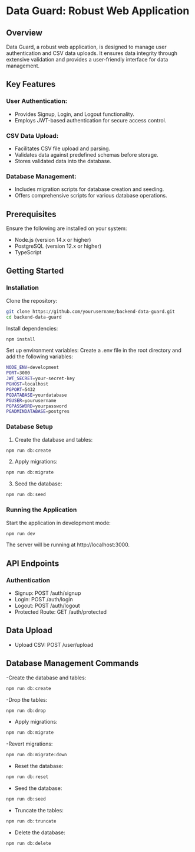 # Data Guard: Robust Web Application

## Overview

Data Guard, a robust web application, is designed to manage user authentication and CSV data uploads. It ensures data integrity through extensive validation and provides a user-friendly interface for data management.

## Key Features

### User Authentication:

- Provides Signup, Login, and Logout functionality.
- Employs JWT-based authentication for secure access control.

### CSV Data Upload:

- Facilitates CSV file upload and parsing.
- Validates data against predefined schemas before storage.
- Stores validated data into the database.

### Database Management:

- Includes migration scripts for database creation and seeding.
- Offers comprehensive scripts for various database operations.

## Prerequisites

Ensure the following are installed on your system:

- Node.js (version 14.x or higher)
- PostgreSQL (version 12.x or higher)
- TypeScript

## Getting Started

### Installation

Clone the repository:

```sh
git clone https://github.com/yourusername/backend-data-guard.git
cd backend-data-guard
```

Install dependencies:

```sh
npm install
```

Set up environment variables: Create a .env file in the root directory and add the following variables:

```sh
NODE_ENV=development
PORT=3000
JWT_SECRET=your-secret-key
PGHOST=localhost
PGPORT=5432
PGDATABASE=yourdatabase
PGUSER=yourusername
PGPASSWORD=yourpassword
PGADMINDATABASE=postgres
```

### Database Setup

1. Create the database and tables:

```sh
npm run db:create
```

2. Apply migrations:

```sh
npm run db:migrate
```

3. Seed the database:

```sh
npm run db:seed
```

### Running the Application

Start the application in development mode:

```sh
npm run dev
```

The server will be running at http://localhost:3000.

## API Endpoints

### Authentication

- Signup: POST /auth/signup
- Login: POST /auth/login
- Logout: POST /auth/logout
- Protected Route: GET /auth/protected

## Data Upload

- Upload CSV: POST /user/upload

## Database Management Commands

-Create the database and tables:

```sh
npm run db:create
```

-Drop the tables:

```sh
npm run db:drop
```

- Apply migrations:

```sh
npm run db:migrate
```

-Revert migrations:

```sh
npm run db:migrate:down
```

- Reset the database:

```sh
npm run db:reset
```

- Seed the database:

```sh
npm run db:seed
```

- Truncate the tables:

```sh
npm run db:truncate
```

- Delete the database:

```sh
npm run db:delete
```
